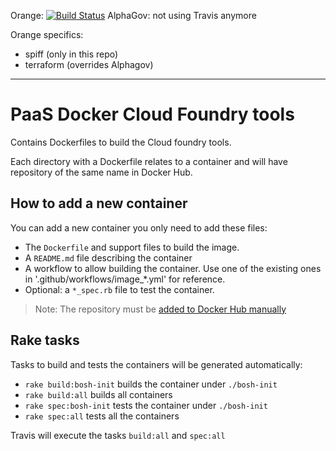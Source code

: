 
Orange: [![Build Status](https://travis-ci.org/orange-cloudfoundry/paas-docker-cloudfoundry-tools.svg)](https://travis-ci.org/orange-cloudfoundry/paas-docker-cloudfoundry-tools)
AlphaGov: not using Travis anymore

Orange specifics:
 * spiff (only in this repo)
 * terraform (overrides Alphagov)

--------------------
# PaaS Docker Cloud Foundry tools

Contains Dockerfiles to build the Cloud foundry tools.

Each directory with a Dockerfile relates to a container and will have
repository of the same name in Docker Hub.

## How to add a new container

You can add a new container you only need to add these files:

- The `Dockerfile` and support files to build the image.
- A `README.md` file describing the container
- A workflow to allow building the container. Use one of the existing ones in '.github/workflows/image\_\*.yml' for reference.
- Optional: a `*_spec.rb` file to test the container.

> Note: The repository must be [added to Docker Hub manually](https://hub.docker.com/orgs/governmentpaas/repositories)

## Rake tasks

Tasks to build and tests the containers will be generated automatically:

- `rake build:bosh-init` builds the container under `./bosh-init`
- `rake build:all` builds all containers
- `rake spec:bosh-init` tests the container under `./bosh-init`
- `rake spec:all` tests all the containers

Travis will execute the tasks `build:all` and `spec:all`
